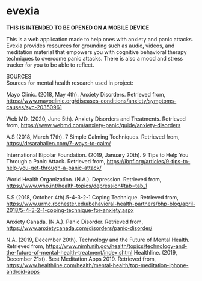 # evexia

**THIS IS INTENDED TO BE OPENED ON A MOBILE DEVICE**

This is a web application made to help ones with anxiety and panic attacks. Evexia provides resources for grounding such as 
audio, videos, and meditation material that empowers you with cognitive behavioral therapy techniques to overcome panic attacks. 
There is also a mood and stress tracker for you to be able to reflect. 

SOURCES<br> 
Sources for mental health research used in project:

Mayo Clinic. (2018, May 4th). Anxiety Disorders. Retrieved from, https://www.mayoclinic.org/diseases-conditions/anxiety/symptoms-causes/syc-20350961

Web MD. (2020, June 5th). Anxiety Disorders and Treatments. Retrieved from, 
https://www.webmd.com/anxiety-panic/guide/anxiety-disorders 

A.S (2018, March 17th). 7 Simple Calming Techniques. Retrieved from,
https://drsarahallen.com/7-ways-to-calm/

International Bipolar Foundation. (2019, January 20th). 9 Tips to Help You Through a Panic Attack. Retrieved from, 
https://ibpf.org/articles/9-tips-to-help-you-get-through-a-panic-attack/ 

World Health Organization. (N.A.). Depression. Retrieved from,
https://www.who.int/health-topics/depression#tab=tab_1

S.S (2018, October 4th).5-4-3-2-1 Coping Technique. Retrieved from,
https://www.urmc.rochester.edu/behavioral-health-partners/bhp-blog/april-2018/5-4-3-2-1-coping-technique-for-anxiety.aspx 

Anxiety Canada. (N.A.). Panic Disorder. Retrieved from,
https://www.anxietycanada.com/disorders/panic-disorder/

N.A. (2019, December 20th). Technology and the Future of Mental Health. Retrieved from, https://www.nimh.nih.gov/health/topics/technology-and-the-future-of-mental-health-treatment/index.shtml
Healthline. (2019, December 21st). Best Meditation Apps 2019. Retrieved from,
https://www.healthline.com/health/mental-health/top-meditation-iphone-android-apps
